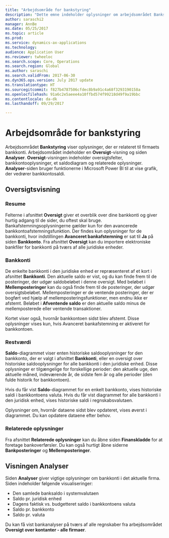 ```yaml
---
title: "Arbejdsområde for bankstyring"
description: "Dette emne indeholder oplysninger om arbejdsområdet Bankstyring. Dette arbejdsområde viser oplysninger, der er relateret til et firmas bankkonti og indeholder en oversigtsvisning og en analyseside. Oversigtsvisningen indeholder oversigtsfelter, bankkontooplysninger, et saldodiagram og relaterede oplysninger. Analysesiden bruger funktionerne i Microsoft Power BI til at vise grafik, der vedrører bankkontosaldi."
author: saraschi2
manager: AnnBe
ms.date: 05/25/2017
ms.topic: article
ms.prod: 
ms.service: dynamics-ax-applications
ms.technology: 
audience: Application User
ms.reviewer: twheeloc
ms.search.scope: Core, Operations
ms.search.region: Global
ms.author: saraschi
ms.search.validFrom: 2017-06-30
ms.dyn365.ops.version: July 2017 update
ms.translationtype: HT
ms.sourcegitcommit: f827b4787506cfdec8b9a91c4a68f3293190158a
ms.openlocfilehash: 91a6c2e5aeee4a10ffbd574f99218d49f9a19bbc
ms.contentlocale: da-dk
ms.lasthandoff: 09/29/2017

---
```

# <a name="bank-management-workspace"></a>Arbejdsområde for bankstyring

Arbejdsområdet **Bankstyring** viser oplysninger, der er relateret til firmaets bankkonti. Arbejdsområdet indeholder en **Oversigt**-visning og siden **Analyser**. **Oversigt**-visningen indeholder oversigtsfelter, bankkontooplysninger, et saldodiagram og relaterede oplysninger. **Analyser**-siden bruger funktionerne i Microsoft Power BI til at vise grafik, der vedrører bankkontosaldi.

## <a name="summary-view"></a>Oversigtsvisning

### <a name="summary"></a>Resume

Felterne i afsnittet **Oversigt** giver et overblik over dine bankkonti og giver hurtig adgang til de sider, du oftest skal bruge. Bankafstemningsoplysningerne gælder kun for den avancerede bankkontoafstemningsfunktion. Der findes kun oplysninger for de bankkonti, hvor indstillingen **Avanceret bankafstemning** er sat til **Ja** på siden **Bankkonto**. Fra afsnittet **Oversigt** kan du importere elektroniske bankfiler for bankkonti på tværs af alle juridiske enheder.

### <a name="bank-accounts"></a>Bankkonti

De enkelte bankkonti i den juridiske enhed er repræsenteret af et kort i afsnittet **Bankkonti**. Den aktuelle saldo er vist, og du kan finde frem til de posteringer, der udgør saldobeløbet i denne oversigt. Med beløbet i **Mellemposteringer** kan du også finde frem til de posteringer, der udgør oversigtsbeløbet. Mellemposteringer er de ventende posteringer, der er bogført ved hjælp af mellemposteringsfunktioner, men endnu ikke er afstemt. Beløbet i **Afventende saldo** er den aktuelle saldo minus de mellemposterede eller ventende transaktioner.

Kortet viser også, hvornår bankkontoen sidst blev afstemt. Disse oplysninger vises kun, hvis Avanceret bankafstemning er aktiveret for bankkontoen.

### <a name="balance"></a>Restværdi

**Saldo**-diagrammet viser enten historiske saldooplysninger for den bankkonto, der er valgt i afsnittet **Bankkonti**, eller en oversigt over historiske saldooplysninger for alle bankkonti i den juridiske enhed. Disse oplysninger er tilgængelige for forskellige perioder: den aktuelle uge, den aktuelle måned, indeværende år, de sidste fem år og alle perioder (den fulde historik for bankkontoen). 

Hvis du får vist **Saldo**-diagrammet for en enkelt bankkonto, vises historiske saldi i bankkontoens valuta. Hvis du får vist diagrammet for alle bankkonti i den juridisk enhed, vises historiske saldi i regnskabsvalutaen.

Oplysninger om, hvornår dataene sidst blev opdateret, vises øverst i diagrammet. Du kan opdatere dataene efter behov.

### <a name="related-information"></a>Relaterede oplysninger

Fra afsnittet **Relaterede oplysninger** kan du åbne siden **Finanskladde** for at foretage bankoverførsler. Du kan også hurtigt åbne siderne **Bankposteringer** og **Mellemposteringer**.

## <a name="analytics-view"></a>Visningen Analyser

Siden **Analyser** giver vigtige oplysninger om bankkonti i det aktuelle firma. Siden indeholder følgende visualiseringer:

-   Den samlede banksaldo i systemvalutaen
-   Saldo pr. juridisk enhed
-   Dagens faktisk vs. budgetteret saldo i bankkontoens valuta
-   Saldo pr. bankkonto
-   Saldo pr. valuta

Du kan få vist bankanalyser på tværs af alle regnskaber fra arbejdsområdet **Oversigt over kontanter - alle firmaer**.

